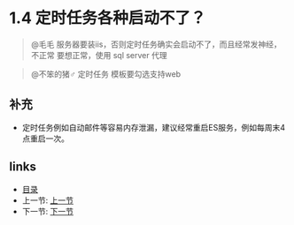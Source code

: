 # 1.4 定时任务各种启动不了？

> @毛毛
> 服务器要装iis，否则定时任务确实会启动不了，而且经常发神经，不正常
> 要想正常，使用 sql server 代理

> @不笨的猪♂
> 定时任务 模板要勾选支持web

## 补充
 * 定时任务例如自动邮件等容易内存泄漏，建议经常重启ES服务，例如每周末4点重启一次。
 
## links
  * [目录](<preface.md>)
  * 上一节: [上一节](<01.03.md>)
  * 下一节: [下一节](<01.05.md>)
